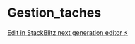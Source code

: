 # Gestion_taches

[Edit in StackBlitz next generation editor ⚡️](https://stackblitz.com/~/github.com/LePhoton223/Gestion_taches)